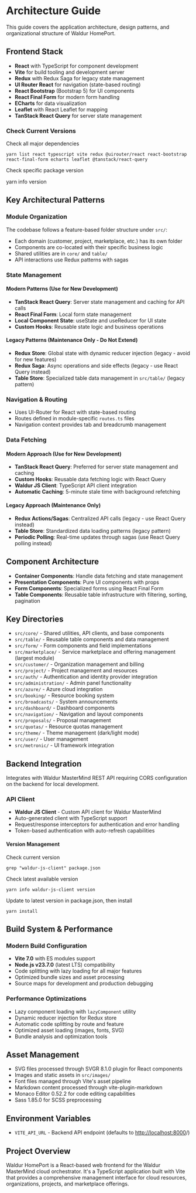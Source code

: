# Architecture Guide

This guide covers the application architecture, design patterns, and organizational structure of Waldur HomePort.

## Frontend Stack

- **React** with TypeScript for component development
- **Vite** for build tooling and development server
- **Redux** with Redux Saga for legacy state management
- **UI Router React** for navigation (state-based routing)
- **React Bootstrap** (Bootstrap 5) for UI components
- **React Final Form** for modern form handling
- **ECharts** for data visualization
- **Leaflet** with React Leaflet for mapping
- **TanStack React Query** for server state management

### Check Current Versions

Check all major dependencies

`yarn list react typescript vite redux @uirouter/react react-bootstrap react-final-form echarts leaflet @tanstack/react-query`

Check specific package version

yarn info <package-name> version

## Key Architectural Patterns

### Module Organization

The codebase follows a feature-based folder structure under `src/`:

- Each domain (customer, project, marketplace, etc.) has its own folder
- Components are co-located with their specific business logic
- Shared utilities are in `core/` and `table/`
- API interactions use Redux patterns with sagas

### State Management

#### Modern Patterns (Use for New Development)

- **TanStack React Query**: Server state management and caching for API calls
- **React Final Form**: Local form state management
- **Local Component State**: useState and useReducer for UI state
- **Custom Hooks**: Reusable state logic and business operations

#### Legacy Patterns (Maintenance Only - Do Not Extend)

- **Redux Store**: Global state with dynamic reducer injection (legacy - avoid for new features)
- **Redux Saga**: Async operations and side effects (legacy - use React Query instead)
- **Table Store**: Specialized table data management in `src/table/` (legacy pattern)

### Navigation & Routing

- Uses UI-Router for React with state-based routing
- Routes defined in module-specific `routes.ts` files
- Navigation context provides tab and breadcrumb management

### Data Fetching

#### Modern Approach (Use for New Development)

- **TanStack React Query**: Preferred for server state management and caching
- **Custom Hooks**: Reusable data fetching logic with React Query
- **Waldur JS Client**: TypeScript API client integration
- **Automatic Caching**: 5-minute stale time with background refetching

#### Legacy Approach (Maintenance Only)

- **Redux Actions/Sagas**: Centralized API calls (legacy - use React Query instead)
- **Table Store**: Standardized data loading patterns (legacy pattern)
- **Periodic Polling**: Real-time updates through sagas (use React Query polling instead)

## Component Architecture

- **Container Components**: Handle data fetching and state management
- **Presentation Components**: Pure UI components with props
- **Form Components**: Specialized forms using React Final Form
- **Table Components**: Reusable table infrastructure with filtering, sorting, pagination

## Key Directories

- `src/core/` - Shared utilities, API clients, and base components
- `src/table/` - Reusable table components and data management
- `src/form/` - Form components and field implementations
- `src/marketplace/` - Service marketplace and offering management (largest module)
- `src/customer/` - Organization management and billing
- `src/project/` - Project management and resources
- `src/auth/` - Authentication and identity provider integration
- `src/administration/` - Admin panel functionality
- `src/azure/` - Azure cloud integration
- `src/booking/` - Resource booking system
- `src/broadcasts/` - System announcements
- `src/dashboard/` - Dashboard components
- `src/navigation/` - Navigation and layout components
- `src/proposals/` - Proposal management
- `src/quotas/` - Resource quotas management
- `src/theme/` - Theme management (dark/light mode)
- `src/user/` - User management
- `src/metronic/` - UI framework integration

## Backend Integration

Integrates with Waldur MasterMind REST API requiring CORS configuration on the backend for local development.

### API Client

- **Waldur JS Client** - Custom API client for Waldur MasterMind
- Auto-generated client with TypeScript support
- Request/response interceptors for authentication and error handling
- Token-based authentication with auto-refresh capabilities

#### Version Management

Check current version

`grep "waldur-js-client" package.json`

Check latest available version

`yarn info waldur-js-client version`

Update to latest version in package.json, then install

`yarn install`

## Build System & Performance

### Modern Build Configuration

- **Vite 7.0** with ES modules support
- **Node.js v23.7.0** (latest LTS) compatibility
- Code splitting with lazy loading for all major features
- Optimized bundle sizes and asset processing
- Source maps for development and production debugging

### Performance Optimizations

- Lazy component loading with `lazyComponent` utility
- Dynamic reducer injection for Redux store
- Automatic code splitting by route and feature
- Optimized asset loading (images, fonts, SVG)
- Bundle analysis and optimization tools

## Asset Management

- SVG files processed through SVGR 8.1.0 plugin for React components
- Images and static assets in `src/images/`
- Font files managed through Vite's asset pipeline
- Markdown content processed through vite-plugin-markdown
- Monaco Editor 0.52.2 for code editing capabilities
- Sass 1.85.0 for SCSS preprocessing

## Environment Variables

- `VITE_API_URL` - Backend API endpoint (defaults to <http://localhost:8000>/)

## Project Overview

Waldur HomePort is a React-based web frontend for the Waldur MasterMind cloud orchestrator. It's a TypeScript application built with Vite that provides a comprehensive management interface for cloud resources, organizations, projects, and marketplace offerings.
